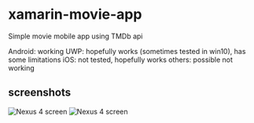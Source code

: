 # xamarin-movie-app
Simple movie mobile app using TMDb api

Android: working
UWP: hopefully works (sometimes tested in win10), has some limitations
iOS: not tested, hopefully works
others: possible not working

## screenshots
![Nexus 4 screen](https://lh6.googleusercontent.com/yYA0A_y-IXSTEiqjlP17zbV6_IIiB6G9Gvx5j1HFF1MAMlogL_7XQ7fiGas9q_6QPZ_oPpGaZBWwwoo=w1440-h721-rw)
![Nexus 4 screen](https://lh3.googleusercontent.com/YhuxrY440Ot5ssNNUMXGVsSqSIIj_ldJhtp6GKeKPa6l_Ri1KnhAHsVRVbu1y2t2_RDmLE5xoWAnCH4=w1440-h721-rw)

